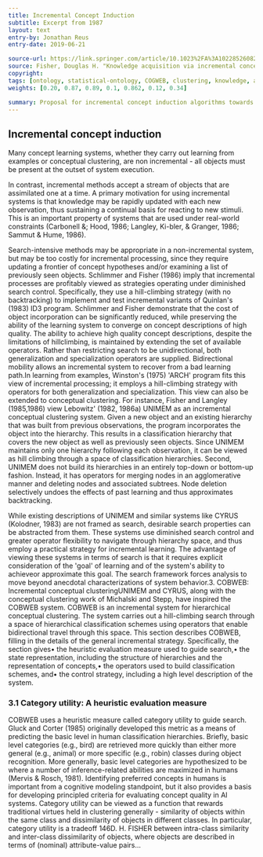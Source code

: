 ```yaml
---
title: Incremental Concept Induction
subtitle: Excerpt from 1987
layout: text
entry-by: Jonathan Reus
entry-date: 2019-06-21

source-url: https://link.springer.com/article/10.1023%2FA%3A1022852608280
source: Fisher, Douglas H. "Knowledge acquisition via incremental conceptual clustering." Machine learning 2.2 (1987) 139-172.
copyright:
tags: [ontology, statistical-ontology, COGWEB, clustering, knowledge, algorithm, categorization]
weights: [0.20, 0.87, 0.89, 0.1, 0.862, 0.12, 0.34]

summary: Proposal for incremental concept induction algorithms towards creating statistical ontologies. Excerpt from 1987 COGWEB publication by Douglas Fisher.
---
```

## Incremental concept induction
Many concept learning systems, whether they carry out learning from examples or conceptual clustering, are non incremental - all objects must be present at the outset of system execution.

In contrast, incremental methods accept a stream of objects that are assimilated one at a time. A primary motivation for using incremental systems is that knowledge may be rapidly updated with each new observation, thus sustaining a continual basis for reacting to new stimuli. This is an important property of systems that are used under real-world constraints (Carbonell &; Hood, 1986; Langley, Ki-bler, & Granger, 1986; Sammut & Hume, 1986).

Search-intensive methods may be appropriate in a non-incremental system, but may be too costly for incremental processing, since they require updating a frontier of concept hypotheses and/or examining a list of previously seen objects. Schlimmer and Fisher (1986) imply that incremental processes are profitably viewed as strategies operating under diminished search control. Specifically, they use a hill-climbing strategy (with no backtracking) to implement and test incremental variants of Quinlan's (1983) ID3 program. Schlimmer and Fisher demonstrate that the cost of object incorporation can be significantly reduced, while preserving the ability of the learning system to converge on concept descriptions of high quality. The ability to achieve high quality concept descriptions, despite the limitations of hillclimbing, is maintained by extending the set of available operators. Rather than restricting search to be unidirectional, both generalization and specialization operators are supplied. Bidirectional mobility allows an incremental system to recover from a bad learning path.In learning from examples, Winston's (1975) 'ARCH' program fits this view of incremental processing; it employs a hill-climbing strategy with operators for both generalization and specialization. This view can also be extended to conceptual clustering. For instance, Fisher and Langley (1985,1986) view Lebowitz' (1982, 1986a) UNIMEM as an incremental conceptual clustering system. Given a new object and an existing hierarchy that was built from previous observations, the program incorporates the object into the hierarchy. This results in a classification hierarchy that covers the new object as well as previously seen objects. Since UNIMEM maintains only one hierarchy following each observation, it can be viewed as hill climbing through a space of classification hierarchies. Second, UNIMEM does not build its hierarchies in an entirely top-down or bottom-up fashion. Instead, it has operators for merging nodes in an agglomerative manner and deleting nodes and associated subtrees. Node deletion selectively undoes the effects of past learning and thus approximates backtracking.

While existing descriptions of UNIMEM and similar systems like CYRUS (Kolodner, 1983) are not framed as search, desirable search properties can be abstracted  from them.  These systems use diminished search control and greater operator flexibility to navigate through hierarchy space, and thus employ a practical strategy for incremental learning. The advantage of viewing these systems in terms of search is that it requires explicit consideration of the 'goal' of learning and of the system's ability to achieveor approximate this goal.  The search framework forces analysis to move beyond anecdotal characterizations of system behavior.3. COBWEB: Incremental conceptual clusteringUNIMEM and CYRUS, along with the conceptual clustering work of Michalski and Stepp, have inspired the COBWEB system.  COBWEB is an incremental system for hierarchical conceptual clustering. The system carries out a hill-climbing search through a space of hierarchical classification schemes using operators that enable bidirectional travel through this space. This section describes COBWEB, filling in the details of the general incremental strategy.  Specifically, the section gives•  the heuristic evaluation measure used to guide search,•  the state representation, including the structure of hierarchies and the representation of concepts,•  the operators used to build classification schemes, and•  the control strategy, including a high level description of the system.

### 3.1 Category utility:  A heuristic evaluation measure
COBWEB uses a heuristic measure called category utility to guide search. Gluck and Corter (1985) originally developed this metric as a means of predicting the basic level in human classification hierarchies. Briefly, basic level categories (e.g., bird) are retrieved more quickly than either more general (e.g., animal) or more specific (e.g., robin) classes during object recognition. More generally, basic level categories are hypothesized to be where a number of inference-related abilities are maximized in humans (Mervis & Rosch, 1981). Identifying preferred concepts in humans is important from a cognitive modeling standpoint, but it also provides a basis for developing principled criteria for evaluating concept quality in AI systems. Category utility can be viewed as a function that rewards traditional virtues held in clustering generally - similarity of objects within the same class and dissimilarity of objects in different classes. In particular, category utility is a tradeoff
146D. H. FISHER between intra-class similarity and inter-class dissimilarity of objects, where objects are described in terms of (nominal) attribute-value pairs...
